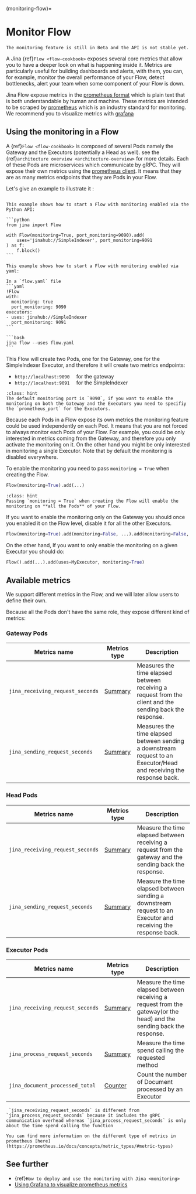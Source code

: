(monitoring-flow)=
# Monitor Flow

```{caution} 
The monitoring feature is still in Beta and the API is not stable yet.
```

A Jina {ref}`Flow <flow-cookbook>` exposes several core metrics that allow you to have a deeper look
on what is happening inside it. Metrics are particularly useful for building dashboards and alerts, with them, you can, for example, monitor the overall performance 
of your Flow, detect bottlenecks, alert your team when some component of your Flow is down.

Jina Flow expose metrics in the [prometheus format](https://prometheus.io/docs/instrumenting/exposition_formats/) which
is plain text that is both understandable by human and machine. These metrics are intended to be scraped by
[prometheus](https://prometheus.io/) which is an industry standard for monitoring. 
We recommend you to visualize metrics with [grafana](https://grafana.com/)


## Using the monitoring in a Flow

A {ref}`Flow <flow-cookbook>` is composed of several Pods namely the Gateway and the Executors (potentially a Head as well). 
see the {ref}`architecture overview <architecture-overview>` for more details. Each of these Pods are microservices which communicate 
by gRPC. They will expose their own metrics using the [prometheus client](https://prometheus.io/docs/instrumenting/clientlibs/).
It means that they are as many metrics endpoints that they are Pods in your Flow. 

Let's give an example to illustrate it :

````{tab} via Python API

This example shows how to start a Flow with monitoring enabled via the Python API:

```python
from jina import Flow

with Flow(monitoring=True, port_monitoring=9090).add(
    uses='jinahub://SimpleIndexer', port_monitoring=9091
) as f:
    f.block()
```
````

````{tab} via YAML
This example shows how to start a Flow with monitoring enabled via yaml:

In a `flow.yaml` file
```yaml
!Flow
with:
  monitoring: true
  port_monitoring: 9090
executors:
- uses: jinahub://SimpleIndexer
  port_monitoring: 9091
```

```bash
jina flow --uses flow.yaml
```
````

This Flow will create two Pods, one for the Gateway, one for the SimpleIndexer Executor, and therefore it will create two 
metrics endpoints:

* `http://localhost:9090  ` for the gateway
* `http://localhost:9091  ` for the SimpleIndexer

````{admonition} Default Monitoring port
:class: hint
The default monitoring port is `9090`, if you want to enable the monitoring on both the Gateway and the Executors you need to specifiy
the `prometheus_port` for the Executors. 
````


Because each Pods in a Flow expose its own metrics the monitoring feature could be used independently on each Pod.
It means that you are not forced to always monitor each Pods of your Flow. For example, you could be only interested in
metrics coming from the Gateway, and therefore you only activate the monitoring on it. On the other hand you might be only
interested in monitoring a single Executor. Note that by default the monitoring is disabled everywhere.

To enable the monitoring you need to pass `monitoring = True` when creating the Flow.
```python
Flow(monitoring=True).add(...)
```

````{admonition} Enabling Flow
:class: hint
Passing `monitoring = True` when creating the Flow will enable the monitoring on **all the Pods** of your Flow. 
````

If you want to enable the monitoring only on the Gateway you should once you enabled it on the Flow level, disable it for 
all the other Executors.

```python
Flow(monitoring=True).add(monitoring=False, ...).add(monitoring=False, ...)
```

On the other hand, If you want to only enable the monitoring on a given Executor you should do:
```python
Flow().add(...).add(uses=MyExecutor, monitoring=True)
```

## Available metrics

We support different metrics in the Flow, and we will later allow users to define their own.

Because all the Pods don't have the same role, they expose different kind of metrics:


### Gateway Pods

| Metrics name                       | Metrics type                                                         | Description                                                                                                                                                                                                                                                                |
|------------------------------------|----------------------------------------------------------------------|----------------------------------------------------------------------------------------------------------------------------------------------------------------------------------------------------------------------------------------------------------------------------|
| `jina_receiving_request_seconds`   | [Summary](https://prometheus.io/docs/concepts/metric_types/#summary) | Measures the time elapsed between receiving a request from the client and the sending back the response.                                                                                                                                                                    |
| `jina_sending_request_seconds`     | [Summary](https://prometheus.io/docs/concepts/metric_types/#summary) | Measures the time elapsed between sending a downstream request to an Executor/Head and receiving the response back.                                                                                                                                                         |

### Head Pods

| Metrics name                       | Metrics type                                                          | Description                                                                                                     |
|------------------------------------|-----------------------------------------------------------------------|-----------------------------------------------------------------------------------------------------------------|
| `jina_receiving_request_seconds`   | [Summary](https://prometheus.io/docs/concepts/metric_types/#summary)  | Measure the time elapsed between receiving a request from the gateway and the sending back the response.        |
| `jina_sending_request_seconds`     | [Summary](https://prometheus.io/docs/concepts/metric_types/#summary)  | Measure the time elapsed between sending a downstream request to an Executor and receiving the response back.   |

### Executor Pods

| Metrics name                     | Metrics type                                                         | Description                                                                                                           |
|----------------------------------|----------------------------------------------------------------------|-----------------------------------------------------------------------------------------------------------------------|
| `jina_receiving_request_seconds` | [Summary](https://prometheus.io/docs/concepts/metric_types/#summary) | Measure the time elapsed between receiving a request from the gateway(or the head) and the sending back the response. |
| `jina_process_request_seconds`   | [Summary](https://prometheus.io/docs/concepts/metric_types/#summary) | Measure the time spend calling the requested method                                                                   |
| `jina_document_processed_total`  | [Counter](https://prometheus.io/docs/concepts/metric_types/#counter) | Count the number of Document processed by an Executor                                                                 |

```{hint} 
 `jina_receiving_request_seconds` is different from `jina_process_request_seconds` because it includes the gRPC communication overhead whereas `jina_process_request_seconds` is only about the time spend calling the function 
```

```{seealso} 
You can find more information on the different type of metrics in prometheus [here](https://prometheus.io/docs/concepts/metric_types/#metric-types)
```

## See further

- {ref}`How to deploy and use the monitoring with Jina <monitoring>`
- [Using Grafana to visualize prometheus metrics](https://grafana.com/docs/grafana/latest/getting-started/getting-started-prometheus/)
